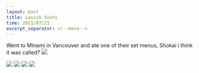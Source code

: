 ```yaml
---
layout: post
title: Lavish Sushi  
time: 2021/07/21
excerpt_separator: <!--more-->
---
```


Went to Minami in Vancouver and ate one of their set menus, Shokai i think it was called?
<img src="{{site.baseurl}}/assets/Images/sushi/sushi_1.jpg">
<!--more-->
<img src="{{site.baseurl}}/assets/Images/sushi/sushi_2.jpg">
<img src="{{site.baseurl}}/assets/Images/sushi/sushi_3.jpg">
<img src="{{site.baseurl}}/assets/Images/sushi/sushi_4.jpg">
<img src="{{site.baseurl}}/assets/Images/sushi/sushi_5.jpg">

